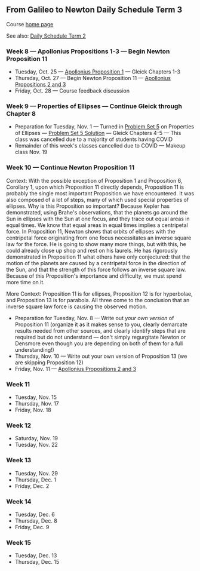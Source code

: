 ## From Galileo to Newton Daily Schedule Term 3

Course [home page](./)

See also: [Daily Schedule Term 2](./daily_schedule_term_2.html)

### Week 8 &mdash; Apollonius Propositions 1-3 &mdash; Begin Newton Proposition 11

* Tuesday, Oct. 25 &mdash; [Apollonius Proposition 1](./resources/12PagesOfApollonius.pdf) &mdash; Gleick Chapters 1-3
* Thursday, Oct. 27 &mdash; Begin Newton Proposition 11 &mdash; [Apollonius Propositions 2 and 3](./resources/12PagesOfApollonius.pdf)
* Friday, Oct. 28 &mdash; Course feedback discussion

### Week 9 &mdash; Properties of Ellipses &mdash; Continue Gleick through Chapter 8

* Preparation for Tuesday, Nov. 1 &mdash; Turned in [Problem Set 5](./assignments/PS05.nb.pdf) on Properties of Ellipses &mdash; [Problem Set 5 Solution](./assignments/PS05-Solution.pdf) &mdash; Gleick Chapters 4-5 &mdash; This class was cancelled due to a majority of students having COVID
* Remainder of this week's classes cancelled due to COVID &mdash; Makeup class Nov. 19

### Week 10 &mdash; Continue Newton Proposition 11

Context: With the possible exception of Proposition 1 and Proposition 6, Corollary 1, upon which Proposition 11 directly depends, Proposition 11 is probably the single most important Proposition we have encountered. It was also composed of a lot of steps, many of which used special properties of ellipses. Why is this Proposition so important? Because Kepler has demonstrated, using Brahe's observations, that the planets go around the Sun in ellipses with the Sun at one focus, and they trace out equal areas in equal times. We know that equal areas in equal times implies a centripetal force. In Proposition 11, Newton shows that orbits of ellipses with the centripetal force originating from one focus necessitates an inverse square law for the force. He is going to show many more things, but with this, he could already close up shop and rest on his laurels. He has rigorously demonstrated in Proposition 11 what others have only conjectured: that the motion of the planets are caused by a centripetal force in the direction of the Sun, and that the strength of this force follows an inverse square law. Because of this Proposition's importance and difficulty, we must spend more time on it.

More Context: Proposition 11 is for ellipses, Proposition 12 is for hyperbolae, and Proposition 13 is for parabola. All three come to the conclusion that an inverse square law force is causing the observed motion.

* Preparation for Tuesday, Nov. 8 &mdash; Write out *your own version* of Proposition 11 (organize it as it makes sense to you, clearly demarcate results needed from other sources, and clearly identify steps that are required but do not understand &mdash; don't simply regurgitate Newton or Densmore even though you are depending on both of them for a full understanding!)
* Thursday, Nov. 10 &mdash; Write out your own version of Proposition 13 (we are skipping Proposition 12)
* Friday, Nov. 11 &mdash; [Apollonius Propositions 2 and 3](./resources/12MorePagesOfApollonius.pdf)

### Week 11

* Tuesday, Nov. 15
* Thursday, Nov. 17
* Friday, Nov. 18

### Week 12

* Saturday, Nov. 19
* Tuesday, Nov. 22

### Week 13

* Tuesday, Nov. 29
* Thursday, Dec. 1
* Friday, Dec. 2

### Week 14

* Tuesday, Dec. 6
* Thursday, Dec. 8
* Friday, Dec. 9

### Week 15

* Tuesday, Dec. 13
* Thursday, Dec. 15


